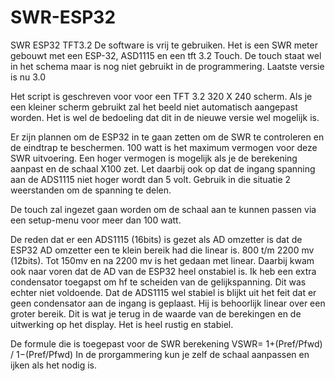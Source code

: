# SWR-ESP32
SWR ESP32 TFT3.2
De software is vrij te gebruiken. Het is een SWR meter gebouwt met een ESP-32, ASD1115 en een tft 3.2 Touch. De touch staat wel in het schema maar is nog niet gebruikt in de programmering. Laatste versie is nu 3.0

Het script is geschreven voor voor een TFT 3.2 320 X 240 scherm. Als je een kleiner scherm gebruikt zal het beeld niet automatisch aangepast worden. Het is wel de bedoeling dat dit in de nieuwe versie wel mogelijk is.

Er zijn plannen om de ESP32 in te gaan zetten om de SWR te controleren en de eindtrap te beschermen. 100 watt is het maximum vermogen voor deze SWR uitvoering. Een hoger vermogen is mogelijk als je de berekening aanpast en de schaal X100 zet. Let daarbij ook op dat de ingang spanning aan de ADS1115 niet hoger wordt dan 5 volt. 
Gebruik in die situatie 2 weerstanden om de spanning te delen.

De touch zal ingezet gaan worden om de schaal aan te kunnen passen via een setup-menu voor meer dan 100 watt.

De reden dat er een ADS1115 (16bits) is gezet als AD omzetter is dat de ESP32 AD omzetter een te klein bereik had die linear is. 800 t/m 2200 mv (12bits). Tot 150mv en na 2200 mv is het gedaan met linear. Daarbij kwam ook naar voren dat de AD van de ESP32 heel onstabiel is. Ik heb een extra condensator toegapst om hf te scheiden van de gelijkspanning. Dit was echter niet voldoende. Dat de ADS1115 wel stabiel is blijkt uit het feit dat er geen condensator aan de ingang is geplaast. Hij is behoorlijk linear over een groter bereik. Dit is wat je terug in de waarde van de berekingen en de uitwerking op het display. Het is heel rustig en stabiel.

De formule die is toegepast voor de SWR berekening VSWR= 1+(Pref/Pfwd) /  1−(Pref/Pfwd)
In de prorgammering kun je zelf de schaal aanpassen en ijken als het nodig is.
